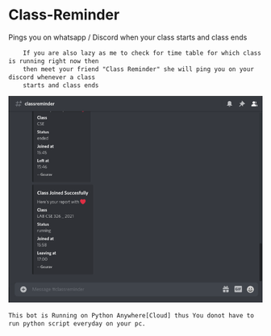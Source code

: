 # Class-Reminder
Pings you on whatsapp / Discord when your class starts and class ends

```
    If you are also lazy as me to check for time table for which class is running right now then
    then meet your friend "Class Reminder" she will ping you on your discord whenever a class 
    starts and class ends
```
![Alt text](/Discord.png?raw=true "Discord ScreenShot")

```
This bot is Running on Python Anywhere[Cloud] thus You donot have to run python script everyday on your pc.

